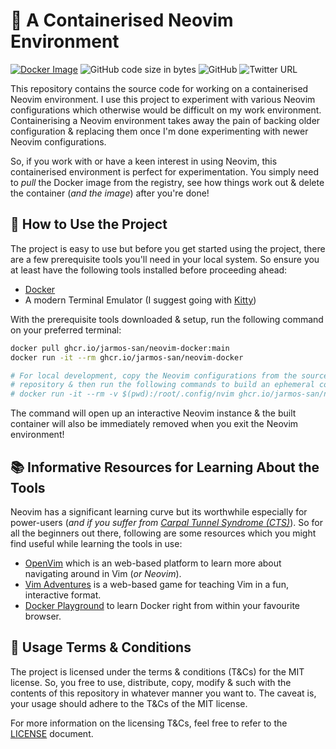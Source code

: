 # 🍱 A Containerised Neovim Environment

[![Docker Image](https://github.com/Jarmos-san/neovim-docker/actions/workflows/publish.yml/badge.svg)](https://github.com/Jarmos-san/neovim-docker/actions/workflows/publish.yml) ![GitHub code size in bytes](https://img.shields.io/github/languages/code-size/Jarmos-san/neovim-docker?color=%23181717&label=Size&logo=github) ![GitHub](https://img.shields.io/github/license/Jarmos-san/neovim-docker?label=License&logo=github) ![Twitter URL](https://img.shields.io/twitter/url?style=social&url=https%3A%2F%2Fgithub.com%2FJarmos-san%2Fneovim-docker)

This repository contains the source code for working on a containerised Neovim
environment. I use this project to experiment with various Neovim configurations
which otherwise would be difficult on my work environment. Containerising a
Neovim environment takes away the pain of backing older configuration &
replacing them once I'm done experimenting with newer Neovim configurations.

So, if you work with or have a keen interest in using Neovim, this containerised
environment is perfect for experimentation. You simply need to _pull_ the Docker
image from the registry, see how things work out & delete the container (_and
the image_) after you're done!

## 🦮 How to Use the Project

The project is easy to use but before you get started using the project, there
are a few prerequisite tools you'll need in your local system. So ensure you at
least have the following tools installed before proceeding ahead:

- [Docker](https://www.docker.com)
- A modern Terminal Emulator (I suggest going with
  [Kitty](https://sw.kovidgoyal.net/kitty))

With the prerequisite tools downloaded & setup, run the following command on
your preferred terminal:

```bash
docker pull ghcr.io/jarmos-san/neovim-docker:main
docker run -it --rm ghcr.io/jarmos-san/neovim-docker

# For local development, copy the Neovim configurations from the source code
# repository & then run the following commands to build an ephemeral container.
# docker run -it --rm -v $(pwd):/root/.config/nvim ghcr.io/jarmos-san/neovim-docker
```

The command will open up an interactive Neovim instance & the built container
will also be immediately removed when you exit the Neovim environment!

## 📚 Informative Resources for Learning About the Tools

Neovim has a significant learning curve but its worthwhile especially for
power-users (_and if you suffer from
[Carpal Tunnel Syndrome (CTS)](https://www.ninds.nih.gov/carpal-tunnel-syndrome-fact-sheet)_).
So for all the beginners out there, following are some resources which you might
find useful while learning the tools in use:

- [OpenVim](https://www.openvim.com) which is an web-based platform to learn
  more about navigating around in Vim (_or Neovim_).
- [Vim Adventures](https://vim-adventures.com) is a web-based game for teaching
  Vim in a fun, interactive format.
- [Docker Playground](https://www.docker.com/play-with-docker) to learn Docker
  right from within your favourite browser.

## 📄 Usage Terms & Conditions

The project is licensed under the terms & conditions (T&Cs) for the MIT license.
So, you free to use, distribute, copy, modify & such with the contents of this
repository in whatever manner you want to. The caveat is, your usage should
adhere to the T&Cs of the MIT license.

For more information on the licensing T&Cs, feel free to refer to the
[LICENSE](./LICENSE) document.

